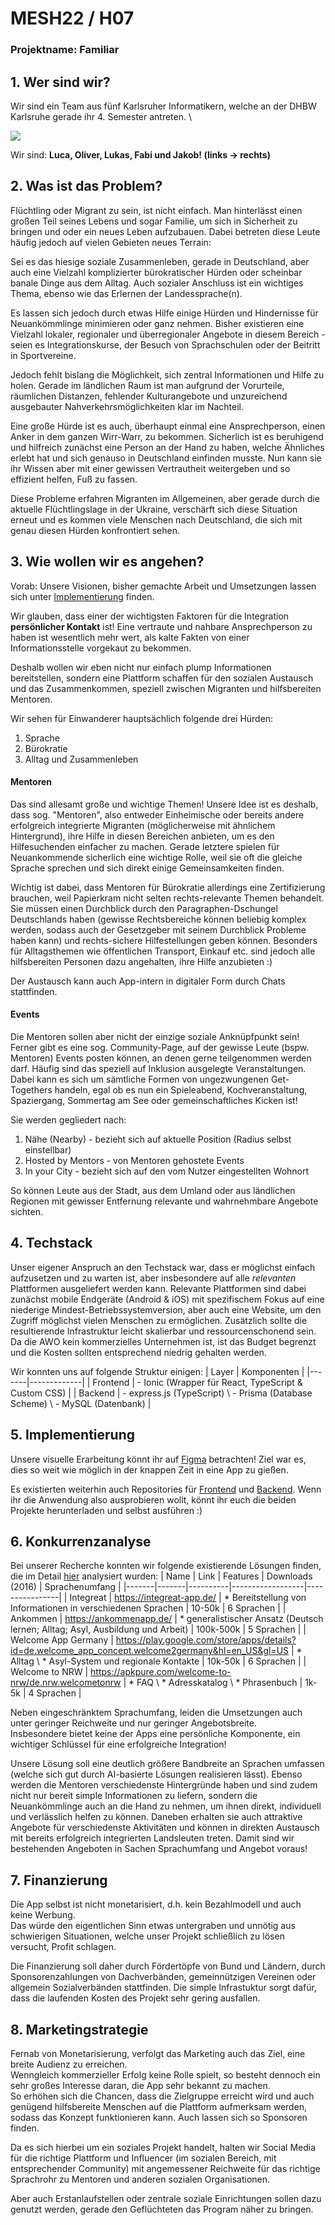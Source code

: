 # MESH22 / H07
### Projektname: Familiar

## 1. Wer sind wir?
Wir sind ein Team aus fünf Karlsruher Informatikern, welche an der DHBW Karlsruhe gerade ihr 4. Semester antreten. \

<img src="https://github.com/MESH-H07/docs/blob/main/Team%20Image.jpg"/>

Wir sind: __Luca, Oliver, Lukas, Fabi und Jakob! (links -> rechts)__ 

## 2. Was ist das Problem?
Flüchtling oder Migrant zu sein, ist nicht einfach. Man hinterlässt einen großen Teil seines Lebens und sogar Familie, um sich in Sicherheit
zu bringen und oder ein neues Leben aufzubauen. Dabei betreten diese Leute häufig jedoch auf vielen Gebieten neues Terrain:

Sei es das hiesige soziale Zusammenleben, gerade in Deutschland, aber auch eine Vielzahl komplizierter bürokratischer Hürden oder
scheinbar banale Dinge aus dem Alltag. Auch sozialer Anschluss ist ein wichtiges Thema, ebenso wie das Erlernen der Landessprache(n).

Es lassen sich jedoch durch etwas Hilfe einige Hürden und Hindernisse für Neuankömmlinge minimieren oder ganz nehmen.
Bisher existieren eine Vielzahl lokaler, regionaler und überregionaler Angebote in diesem Bereich -
seien es Integrationskurse, der Besuch von Sprachschulen oder der Beitritt in Sportvereine.

Jedoch fehlt bislang die Möglichkeit, sich zentral Informationen und Hilfe zu holen. Gerade im ländlichen Raum ist man
aufgrund der Vorurteile, räumlichen Distanzen, fehlender Kulturangebote und unzureichend ausgebauter Nahverkehrsmöglichkeiten
klar im Nachteil.

Eine große Hürde ist es auch, überhaupt einmal eine Ansprechperson, einen Anker in dem ganzen Wirr-Warr, zu bekommen.
Sicherlich ist es beruhigend und hilfreich zunächst eine Person an der Hand zu haben, welche Ähnliches erlebt hat und
sich genauso in Deutschland einfinden musste. Nun kann sie ihr Wissen aber mit einer gewissen Vertrautheit
weitergeben und so effizient helfen, Fuß zu fassen.

Diese Probleme erfahren Migranten im Allgemeinen, aber gerade durch die aktuelle Flüchtlingslage in der Ukraine,
verschärft sich diese Situation erneut und es kommen viele Menschen nach Deutschland, die sich mit genau diesen
Hürden konfrontiert sehen.

## 3. Wie wollen wir es angehen?
Vorab: Unsere Visionen, bisher gemachte Arbeit und Umsetzungen lassen sich unter [Implementierung](https://github.com/MESH-H07/docs#5-implementierung) finden.

Wir glauben, dass einer der wichtigsten Faktoren für die Integration __persönlicher Kontakt__ ist!
Eine vertraute und nahbare Ansprechperson zu haben ist wesentlich mehr wert, als kalte Fakten von einer Informationsstelle vorgekaut zu bekommen.

Deshalb wollen wir eben nicht nur einfach plump Informationen bereitstellen, sondern eine Plattform schaffen
für den sozialen Austausch und das Zusammenkommen, speziell zwischen Migranten und hilfsbereiten Mentoren.

Wir sehen für Einwanderer hauptsächlich folgende drei Hürden:
  1) Sprache
  2) Bürokratie
  3) Alltag und Zusammenleben

#### Mentoren
Das sind allesamt große und wichtige Themen!
Unsere Idee ist es deshalb, dass sog. "Mentoren", also entweder Einheimische oder bereits andere erfolgreich integrierte Migranten (möglicherweise mit ähnlichem Hintergrund), ihre Hilfe in diesen Bereichen anbieten, um es den Hilfesuchenden einfacher zu machen. Gerade letztere spielen für Neuankommende sicherlich eine wichtige Rolle, weil sie oft die gleiche Sprache sprechen und sich direkt einige Gemeinsamkeiten finden.

Wichtig ist dabei, dass Mentoren für Bürokratie allerdings eine Zertifizierung brauchen, weil Papierkram nicht selten rechts-relevante Themen behandelt.
Sie müssen einen Durchblick durch den Paragraphen-Dschungel Deutschlands haben (gewisse Rechtsbereiche können beliebig komplex werden, sodass auch der Gesetzgeber mit seinem Durchblick Probleme haben kann) und rechts-sichere Hilfestellungen geben können.
Besonders für Alltagsthemen wie öffentlichen Transport, Einkauf etc. sind jedoch alle hilfsbereiten Personen dazu angehalten, ihre Hilfe anzubieten :)

Der Austausch kann auch App-intern in digitaler Form durch Chats stattfinden.

#### Events
Die Mentoren sollen aber nicht der einzige soziale Anknüpfpunkt sein! Ferner gibt es eine sog. Community-Page, auf der gewisse Leute (bspw. Mentoren) Events posten können,
an denen gerne teilgenommen werden darf. Häufig sind das speziell auf Inklusion ausgelegte Veranstaltungen. Dabei kann es sich um sämtliche Formen von ungezwungenen Get-Togethers handeln, egal ob es nun ein Spieleabend, Kochveranstaltung, Spaziergang, Sommertag am See oder gemeinschaftliches Kicken ist!

Sie werden gegliedert nach:
  1) Nähe (Nearby) - bezieht sich auf aktuelle Position (Radius selbst einstellbar)
  2) Hosted by Mentors - von Mentoren gehostete Events
  3) In your City - bezieht sich auf den vom Nutzer eingestellten Wohnort

So können Leute aus der Stadt, aus dem Umland oder aus ländlichen Regionen mit gewisser Entfernung relevante und wahrnehmbare Angebote sichten.

## 4. Techstack
Unser eigener Anspruch an den Techstack war, dass er möglichst einfach aufzusetzen und zu warten ist, aber insbesondere auf alle _relevanten_ Plattformen ausgeliefert werden kann. Relevante Plattformen sind dabei zunächst mobile Endgeräte (Android & iOS) mit spezifischem Fokus auf eine niederige Mindest-Betriebssystemversion, aber auch eine Website, um den Zugriff möglichst vielen Menschen zu ermöglichen. Zusätzlich sollte die resultierende Infrastruktur leicht skalierbar und ressourcenschonend sein.
Da die AWO kein kommerzielles Unternehmen ist, ist das Budget begrenzt und die Kosten sollten entsprechend niedrig gehalten werden.

Wir konnten uns auf folgende Struktur einigen:
| Layer | Komponenten |
|-------|-------------|
| Frontend | - Ionic (Wrapper für React, TypeScript & Custom CSS) |
| Backend | - express.js (TypeScript) \ - Prisma (Database Scheme) \ - MySQL (Datenbank) |

## 5. Implementierung
Unsere visuelle Erarbeitung könnt ihr auf [Figma](https://www.figma.com/file/qxbdt9jJVTIHky4o3EQaTT/) betrachten!
Ziel war es, dies so weit wie möglich in der knappen Zeit in eine App zu gießen.

Es existierten weiterhin auch Repositories für [Frontend](https://github.com/MESH-H07/Frontend) und [Backend](https://github.com/MESH-H07/Backend).
Wenn ihr die Anwendung also ausprobieren wollt, könnt ihr euch die beiden Projekte herunterladen und selbst ausführen :)

## 6. Konkurrenzanalyse
Bei unserer Recherche konnten wir folgende existierende Lösungen finden, die im Detail [hier](https://epb.bibl.th-koeln.de/frontdoor/index/index/docId/1050) analysiert wurden:
| Name  | Link  | Features | Downloads (2016) | Sprachenumfang |
|-------|-------|----------|------------------|----------------|
| Integreat | https://integreat-app.de/ | * Bereitstellung von Informationen in verschiedenen Sprachen | 10-50k | 6 Sprachen |
| Ankommen | https://ankommenapp.de/ | * generalistischer Ansatz (Deutsch lernen; Alltag; Asyl, Ausbildung und Arbeit) | 100k-500k | 5 Sprachen |
| Welcome App Germany | https://play.google.com/store/apps/details?id=de.welcome_app_concept.welcome2germany&hl=en_US&gl=US | * Alltag \ * Asyl-System und regionale Kontakte | 10k-50k | 6 Sprachen |
| Welcome to NRW | https://apkpure.com/welcome-to-nrw/de.nrw.welcometonrw | * FAQ \ * Adresskatalog \ * Phrasenbuch | 1k-5k | 4 Sprachen |

Neben eingeschränktem Sprachumfang, leiden die Umsetzungen auch unter geringer Reichweite und nur geringer Angebotsbreite. \
Insbesondere bietet keine der Apps eine persönliche Komponente, ein wichtiger Schlüssel für eine erfolgreiche Integration!

Unsere Lösung soll eine deutlich größere Bandbreite an Sprachen umfassen (welche sich gut durch AI-basierte Lösungen realisieren lässt). Ebenso werden die Mentoren verschiedenste Hintergründe haben und sind zudem nicht nur bereit simple Informationen zu liefern, sondern die Neuankömmlinge auch an die Hand zu nehmen, um ihnen
direkt, individuell und verlässlich helfen zu können. Daneben erhalten sie auch attraktive Angebote für verschiedenste Aktivitäten und können in direkten Austausch mit bereits erfolgreich integrierten Landsleuten treten. Damit sind wir bestehenden Angeboten in Sachen Sprachumfang und Angebot voraus!

## 7. Finanzierung
Die App selbst ist nicht monetarisiert, d.h. kein Bezahlmodell und auch keine Werbung. \
Das würde den eigentlichen Sinn etwas untergraben und unnötig aus schwierigen Situationen, welche
unser Projekt schließlich zu lösen versucht, Profit schlagen.

Die Finanzierung soll daher durch Fördertöpfe von Bund und Ländern, durch Sponsorenzahlungen von
Dachverbänden, gemeinnützigen Vereinen oder allgemein Sozialverbänden stattfinden. Die simple
Infrastuktur sorgt dafür, dass die laufenden Kosten des Projekt sehr gering ausfallen.

## 8. Marketingstrategie
Fernab von Monetarisierung, verfolgt das Marketing auch das Ziel, eine breite Audienz zu erreichen. \
Wenngleich kommerzieller Erfolg keine Rolle spielt, so besteht dennoch ein sehr großes Interesse daran, die App sehr bekannt zu machen. \
So erhöhen sich die Chancen, dass die Zielgruppe erreicht wird und auch genügend hilfsbereite Menschen auf die Plattform aufmerksam werden,
sodass das Konzept funktionieren kann. Auch lassen sich so Sponsoren finden.  

Da es sich hierbei um ein soziales Projekt handelt, halten wir Social Media für die richtige Plattform
und Influencer (im sozialen Bereich, mit entsprechender Community) mit angemessener Reichweite für das richtige
Sprachrohr zu Mentoren und anderen sozialen Organisationen.

Aber auch Erstanlaufstellen oder zentrale soziale Einrichtungen sollen dazu genutzt werden, gerade den Geflüchteten
das Program näher zu bringen.
